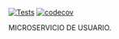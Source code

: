 [![Tests](https://github.com/rodrigoArceUnrn/user-service/actions/workflows/maven.yml/badge.svg)](https://github.com/rodrigoArceUnrn/user-service/actions/workflows/maven.yml) [![codecov](https://codecov.io/gh/rodrigoArceUnrn/user-service/graph/badge.svg?token=RHN82TL6MX)](https://codecov.io/gh/rodrigoArceUnrn/user-service)



MICROSERVICIO DE USUARIO.
